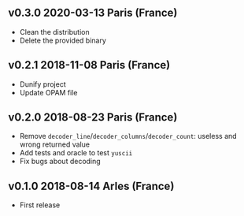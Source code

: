 v0.3.0 2020-03-13 Paris (France)
------------------------------

* Clean the distribution
* Delete the provided binary

v0.2.1 2018-11-08 Paris (France)
------------------------------

* Dunify project
* Update OPAM file

v0.2.0 2018-08-23 Paris (France)
------------------------------

* Remove `decoder_line`/`decoder_columns`/`decoder_count`: useless and wrong returned value
* Add tests and oracle to test `yuscii`
* Fix bugs about decoding

v0.1.0 2018-08-14 Arles (France)
------------------------------

* First release
